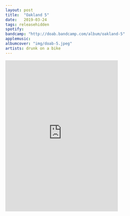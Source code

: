 ```yaml
---
layout: post
title:  "Oakland 5"
date:   2019-03-24
tags: releasehidden
spotify:
bandcamp: "http://doab.bandcamp.com/album/oakland-5"
applemusic:
albumcover: "img/doab-5.jpeg"
artists: drunk on a bike
---
```

<iframe style="border: 0; width: 350px; height: 470px;" src="https://bandcamp.com/EmbeddedPlayer/album=2591111344/size=large/bgcol=ffffff/linkcol=0687f5/tracklist=false/transparent=true/" seamless><a href="http://doab.bandcamp.com/album/oakland-5">Oakland 5 by drunk on a bike</a></iframe>

